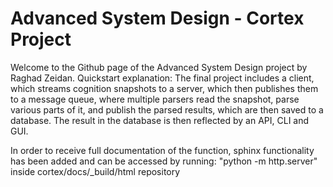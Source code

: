 # Advanced System Design - Cortex Project
Welcome to the Github page of the Advanced System Design project by Raghad Zeidan.
Quickstart explanation:
  The final project includes a client, which streams cognition snapshots to a server, 
  which then publishes them to a message queue, where multiple parsers read the snapshot,
  parse various parts of it, and publish the parsed results, which are then saved to a database.
  The result in the database is then reflected by an API, CLI and GUI.

In order to receive full documentation of the function, sphinx functionality has been added and
can be accessed by running:
    "python -m http.server" inside cortex/docs/_build/html repository
  
  

